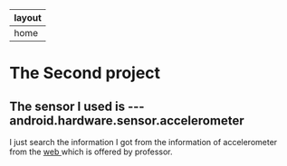 |layout|
|---|
|home|


# The Second project

## The sensor I used is --- android.hardware.sensor.accelerometer
I just search the information I got from the information of accelerometer from the [ web ](https://developer.android.com/guide/topics/sensors/sensors_motion) which is offered by professor.
